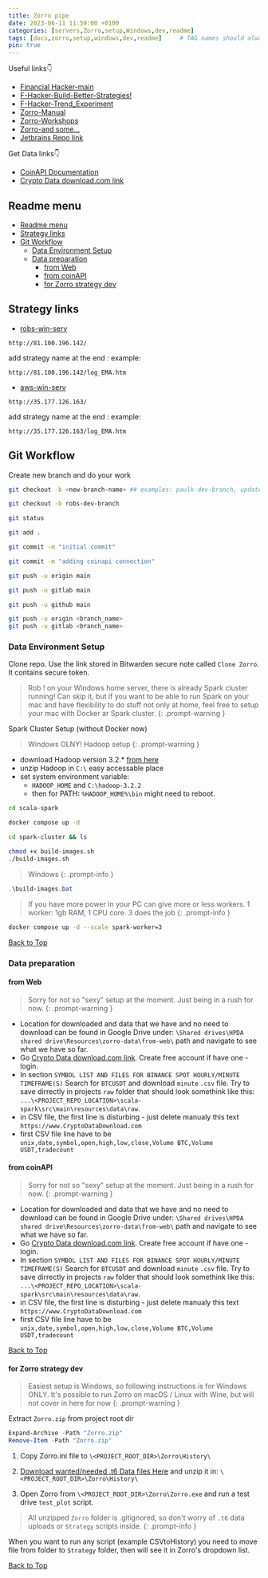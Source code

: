 ```yaml
---
title: Zorro pipe
date: 2023-06-11 11:59:00 +0100
categories: [servers,Zorro,setup,Windows,dev,readme]
tags: [docs,zorro,setup,windows,dev,readme]     # TAG names should always be lowercase
pin: true
---
```


Useful links👇

- [Financial Hacker-main](https://financial-hacker.com/)
- [F-Hacker-Build-Better-Strategies!](https://financial-hacker.com/build-better-strategies/)
- [F-Hacker-Trend_Experiment](https://financial-hacker.com/trend-delusion-or-reality/)
- [Zorro-Manual](https://zorro-project.com/manual/)
- [Zorro-Workshops](https://zorro-project.com/manual/en/tutorial_var.htm)
- [Zorro-and some...](https://zorro-project.com/manual/en/tutorial_var.htm)
- [Jetbrains Repo link](https://hpda.jetbrains.space/p/main/repositories/zorro/files/README.md)

Get Data links👇

- [CoinAPI Documentation](https://docs.coinapi.io/market-data/rest-api)
- [Crypto Data download.com link](https://www.cryptodatadownload.com/data/binance/)

## Readme menu

- [Readme menu](#readme-menu)
- [Strategy links](#strategy-links)
- [Git Workflow](#git-workflow)
  - [Data Environment Setup](#data-environment-setup)
  - [Data preparation](#data-preparation)
    - [from Web](#from-web)
    - [from coinAPI](#from-coinapi)
    - [for Zorro strategy dev](#for-zorro-strategy-dev)

## Strategy links

- [robs-win-serv](http://81.100.196.142/log_EMA.htm)

```text
http://81.100.196.142/
```

add strategy name at the end : example:

```text
http://81.100.196.142/log_EMA.htm
```

- [aws-win-serv](http://35.177.126.163/log_EMA.htm)

```text
http://35.177.126.163/
```

add strategy name at the end : example:

```text
http://35.177.126.163/log_EMA.htm
```

## Git Workflow

Create new branch and do your work

```bash
git checkout -b <new-branch-name> ## examples: paulk-dev-branch, update-ip
```

```bash
git checkout -b robs-dev-branch
```

```bash
git status
```

```bash
git add .
```

```bash
git commit -m "initial commit"
```

```bash
git commit -m "adding coinapi connection"
```

```bash
git push -u origin main
```

```bash
git push -u gitlab main
```

```bash
git push -u github main
```

```bash
git push -u origin <branch_name>
git push -u gitlab <branch_name>
```

### Data Environment Setup

Clone repo. Use the link stored in Bitwarden secure note called `Clone Zorro`. It contains secure token.

> Rob ! on your Windows home server, there is already Spark cluster running! Can skip it, but if you want to be able to run Spark on your mac and have flexibility to do stuff not only at home, feel free to setup your mac with Docker ar Spark cluster.
{: .prompt-warning }

Spark Cluster Setup (without Docker now)

> Windows OLNY! Hadoop setup
{: .prompt-warning }

- download Hadoop version 3.2.* [from here](https://github.com/cdarlint/winutils)
- unzip Hadoop in `C:\` easy accessable place
- set system environment variable:
  - `HADOOP_HOME` and `C:\hadoop-3.2.2`
  - then for PATH: `%HADOOP_HOME%\bin`
might need to reboot.

```bash
cd scala-spark
```

```bash
docker compose up -d
```

```bash
cd spark-cluster && ls
```

```bash
chmod +x build-images.sh
./build-images.sh
```

> Windows
{: .prompt-info }

```powershell
.\build-images.bat
```

> If you have more power in your PC can give more or less workers. 1 worker: 1gb RAM, 1 CPU core. 3 does the job
{: .prompt-info }

```bash
docker compose up -d --scale spark-worker=3
```

[Back to Top](#readme-menu)

### Data preparation

#### from Web

> Sorry for not so "sexy" setup at the moment. Just being in a rush for now.
{: .prompt-warning }

- Location for downloaded and data that we have and no need to download can be found in Google Drive under: `\Shared drives\HPDA shared drive\Resources\zorro-data\from-web\` path and navigate to see what we have so far.
- Go [Crypto Data download.com link](https://www.cryptodatadownload.com/data/binance/). Create free account if have one - login.
- In section `SYMBOL LIST AND FILES FOR BINANCE SPOT HOURLY/MINUTE TIMEFRAME(S)` Search for `BTCUSDT` and download `minute` `.csv` file. Try to save dirrectly in projects `raw` folder that should look somethink like this: `...\<PROJECT_REPO_LOCATION>\scala-spark\src\main\resources\data\raw`.
- in CSV file, the first line is disturbing - just delete manualy this text `https://www.CryptoDataDownload.com`
- first CSV file line have to be `unix,date,symbol,open,high,low,close,Volume BTC,Volume USDT,tradecount`

#### from coinAPI

> Sorry for not so "sexy" setup at the moment. Just being in a rush for now.
{: .prompt-warning }

- Location for downloaded and data that we have and no need to download can be found in Google Drive under: `\Shared drives\HPDA shared drive\Resources\zorro-data\from-web\` path and navigate to see what we have so far.
- Go [Crypto Data download.com link](https://www.cryptodatadownload.com/data/binance/). Create free account if have one - login.
- In section `SYMBOL LIST AND FILES FOR BINANCE SPOT HOURLY/MINUTE TIMEFRAME(S)` Search for `BTCUSDT` and download `minute` `.csv` file. Try to save dirrectly in projects `raw` folder that should look somethink like this: `...\<PROJECT_REPO_LOCATION>\scala-spark\src\main\resources\data\raw`.
- in CSV file, the first line is disturbing - just delete manualy this text `https://www.CryptoDataDownload.com`
- first CSV file line have to be `unix,date,symbol,open,high,low,close,Volume BTC,Volume USDT,tradecount`

[Back to Top](#readme-menu)

#### for Zorro strategy dev

> Easiest setup is Windows, so following instructions is for Windows ONLY. It's possible to run Zorro on macOS / Linux with Wine, but will not cover in here for now
{: .prompt-warning }

Extract `Zorro.zip` from project root dir

```powershell
Expand-Archive -Path "Zorro.zip"
Remove-Item -Path "Zorro.zip"
```

1. Copy Zorro.ini file to `\<PROJECT_ROOT_DIR>\Zorro\History\`

2. [Download wanted/needed .t6 Data files Here](https://drive.google.com/drive/folders/18pgkha-lJdYKEz5vwGyM9AoOzfD6pXoG?usp=share_link) and unzip it in: `\<PROJECT_ROOT_DIR>\Zorro\History\`

3. Open Zorro from `\<PROJECT_ROOT_DIR>\Zorro\Zorro.exe` and run a test drive `test_plot` script.

> All unzipped `Zorro` folder is .gitignored, so don't worry of `.t6` data uploads or `Strategy` scripts inside.
{: .prompt-info }

When you want to run any script (example CSVtoHistory) you need to move file from folder to `Strategy` folder, then will see it in Zorro's dropdown list.

[Back to Top](#readme-menu)
